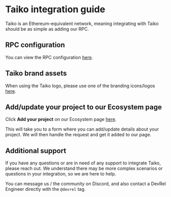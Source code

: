 # Taiko integration guide

Taiko is an Ethereum-equivalent network, meaning integrating with Taiko should be as simple as adding our RPC.

## RPC configuration

You can view the RPC configuration [here](/docs/reference/rpc-configuration).

## Taiko brand assets

When using the Taiko logo, please use one of the branding icons/logos [here](https://github.com/taikoxyz/taiko-mono/tree/main/packages/branding).

## Add/update your project to our Ecosystem page

Click **Add your project** on our Ecosystem page [here](/ecosystem).

This will take you to a form where you can add/update details about your project. We will then handle the request and get it added to our page.

## Additional support

If you have any questions or are in need of any support to integrate Taiko, please reach out. We understand there may be more complex scenarios or questions in your integration, so we are here to help.

You can message us / the community on Discord, and also contact a DevRel Engineer directly with the `@devrel` tag.
